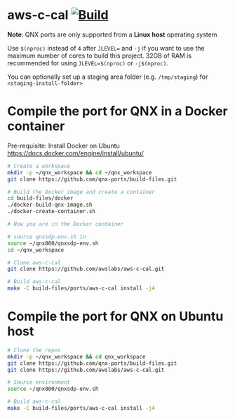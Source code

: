 # aws-c-cal [![Build](https://github.com/qnx-ports/build-files/actions/workflows/aws-c-cal.yml/badge.svg)](https://github.com/qnx-ports/build-files/actions/workflows/aws-c-cal.yml)

**Note**: QNX ports are only supported from a **Linux host** operating system

Use `$(nproc)` instead of `4` after `JLEVEL=` and `-j` if you want to use the maximum number of cores to build this project.
32GB of RAM is recommended for using `JLEVEL=$(nproc)` or `-j$(nproc)`.

You can optionally set up a staging area folder (e.g. `/tmp/staging`) for `<staging-install-folder>`

# Compile the port for QNX in a Docker container

Pre-requisite: Install Docker on Ubuntu https://docs.docker.com/engine/install/ubuntu/

```bash
# Create a workspace
mkdir -p ~/qnx_workspace && cd ~/qnx_workspace
git clone https://github.com/qnx-ports/build-files.git

# Build the Docker image and create a container
cd build-files/docker
./docker-build-qnx-image.sh
./docker-create-container.sh

# Now you are in the Docker container

# source qnxsdp-env.sh in
source ~/qnx800/qnxsdp-env.sh
cd ~/qnx_workspace

# Clone aws-c-cal
git clone https://github.com/awslabs/aws-c-cal.git

# Build aws-c-cal
make -C build-files/ports/aws-c-cal install -j4
```

# Compile the port for QNX on Ubuntu host

```bash
# Clone the repos
mkdir -p ~/qnx_workspace && cd qnx_workspace
git clone https://github.com/qnx-ports/build-files.git
git clone https://github.com/awslabs/aws-c-cal.git

# Source environment
source ~/qnx800/qnxsdp-env.sh

# Build aws-c-cal
make -C build-files/ports/aws-c-cal install -j4
```
